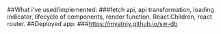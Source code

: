 ##What i've used/implemented: 
###fetch api, api transformation, loading indicator, lifecycle of components, render function, React.Children, react router.
##Deployed app: 
###https://myatniy.github.io/sw-db
